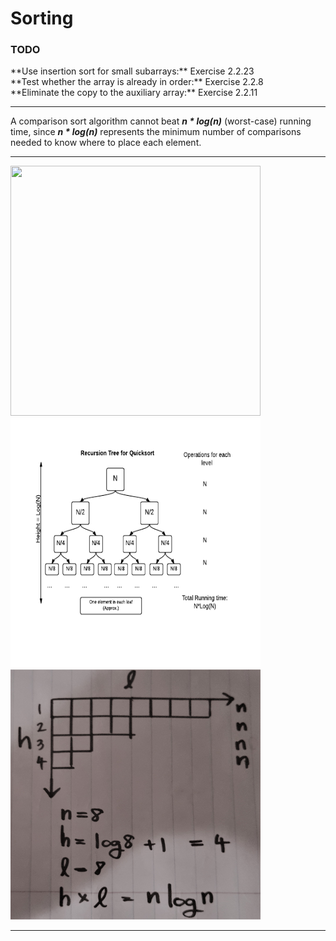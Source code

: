 # Sorting
<h3>TODO</h3>
**Use insertion sort for small subarrays:** Exercise 2.2.23<br>
**Test whether the array is already in order:** Exercise 2.2.8 <br>
**Eliminate the copy to the auxiliary array:** Exercise 2.2.11 <br>
<hr>
A comparison sort algorithm cannot beat <strong><i>n * log(n)</i></strong> (worst-case) running time, since <strong><i>n * log(n)</i></strong> represents the minimum number of comparisons needed to know where to place each element.
<hr>

<img src="/images/CharacteristicSortingAlgorithm.png" width="400px" height="400px">
<img src="/images/RecursionTree.png" width="400px" height="400px">
<img src="/images/RecursiveDivideAndConquer.jpg" width="400px" height="400px">
<hr>

